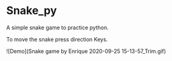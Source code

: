 # Snake_py

A simple snake game to practice python.

To move the snake press direction Keys.

![Demo](Snake game by Enrique 2020-09-25 15-13-57_Trim.gif)
